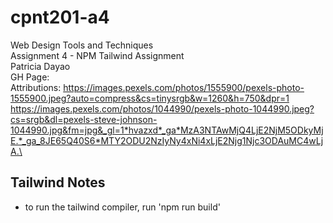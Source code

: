 # cpnt201-a4
Web Design Tools and Techniques \
Assignment 4 - NPM Tailwind Assignment \
Patricia Dayao \
GH Page: \
Attributions:
https://images.pexels.com/photos/1555900/pexels-photo-1555900.jpeg?auto=compress&cs=tinysrgb&w=1260&h=750&dpr=1 \
https://images.pexels.com/photos/1044990/pexels-photo-1044990.jpeg?cs=srgb&dl=pexels-steve-johnson-1044990.jpg&fm=jpg&_gl=1*hvazxd*_ga*MzA3NTAwMjQ4LjE2NjM5ODkyMjE.*_ga_8JE65Q40S6*MTY2ODU2NzIyNy4xNi4xLjE2Njg1Njc3ODAuMC4wLjA.\

## Tailwind Notes
- to run the tailwind compiler, run 'npm run build'
